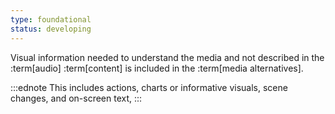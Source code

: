 ```yaml
---
type: foundational
status: developing
---
```


Visual information needed to understand the media and not described in the :term[audio] :term[content] is included in the :term[media alternatives].

:::ednote
This includes actions, charts or informative visuals, scene changes, and on-screen text,
:::